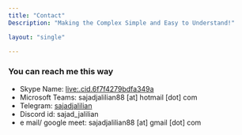 ```yaml
---
title: "Contact"
Description: "Making the Complex Simple and Easy to Understand!"

layout: "single"

---
```


### You can reach me this way

- Skype Name: [live:.cid.6f7f4279bdfa349a](https://join.skype.com/invite/N53jlo9oP3vK)
- Microsoft Teams: sajadjalilian88 [at] hotmail [dot] com
- Telegram: [sajadjalilian](https://t.me/sajadjalilian)
- Discord id: sajad_jalilian
- e mail/ google meet: sajadjalilian88 [at] gmail [dot] com
